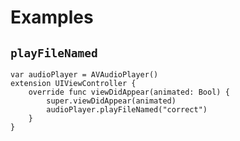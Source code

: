 # Examples

## `playFileNamed`
```
var audioPlayer = AVAudioPlayer()
extension UIViewController {
    override func viewDidAppear(animated: Bool) {
        super.viewDidAppear(animated)
        audioPlayer.playFileNamed("correct")
    }
}
```
